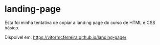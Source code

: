 # landing-page

Esta foi minha tentativa de copiar a landing page do curso de HTML e CSS básico.

Dispoível em: https://vitormcferreira.github.io/landing-page/

